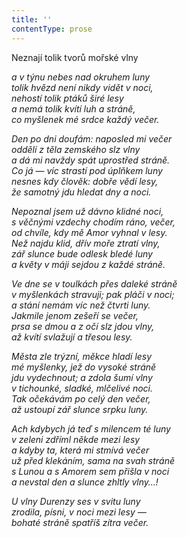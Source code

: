 ```yaml
---
title: ''
contentType: prose
---
```


<section>

Neznají tolik tvorů mořské vlny

_a v týnu nebes nad okruhem luny  
tolik hvězd není nikdy vidět v noci,  
nehostí tolik ptáků širé lesy  
a nemá tolik kvítí luh a stráně,  
co myšlenek mé srdce každý večer._

</section>

<section>

_Den po dni doufám: naposled mi večer  
oddělí z těla zemského slz vlny  
a dá mi navždy spát uprostřed stráně.  
Co já — víc strastí pod úplňkem luny  
nesnes kdy člověk: dobře vědí lesy,  
že samotný jdu hledat dny a noci._

</section>

<section>

_Nepoznal jsem už dávno klidné noci,  
s věčnými vzdechy chodím ráno, večer,  
od chvíle, kdy mě Amor vyhnal v lesy.  
Než najdu klid, dřív moře ztratí vlny,  
zář slunce bude odlesk bledé luny  
a květy v máji sejdou z každé stráně._

</section>

<section>

_Ve dne se v toulkách přes daleké stráně  
v myšlenkách stravuji; pak pláči v noci;  
a stání nemám víc než čtvrti luny.  
Jakmile jenom zešeří se večer,  
prsa se dmou a z očí slz jdou vlny,  
až kvítí svlažují a třesou lesy._

</section>

<section>

_Města zle trýzní, měkce hladí lesy  
mé myšlenky, jež do vysoké stráně  
jdu vydechnout; a zdola šumí vlny  
v tichounké, sladké, mlčelivé noci.  
Tak očekávám po celý den večer,  
až ustoupí zář slunce srpku luny._

</section>

<section>

_Ach kdybych já teď s milencem té luny  
v zeleni zdříml někde mezi lesy  
a kdyby ta, která mi stmívá večer  
už před klekáním, sama na svah stráně  
s Lunou a s Amorem sem přišla v noci  
a nevstal den a slunce zhltly vlny…!_

</section>

<section>

_U vlny Durenzy ses v svitu luny  
zrodila, písni, v noci mezi lesy —  
bohaté stráně spatříš zítra večer._

</section>
